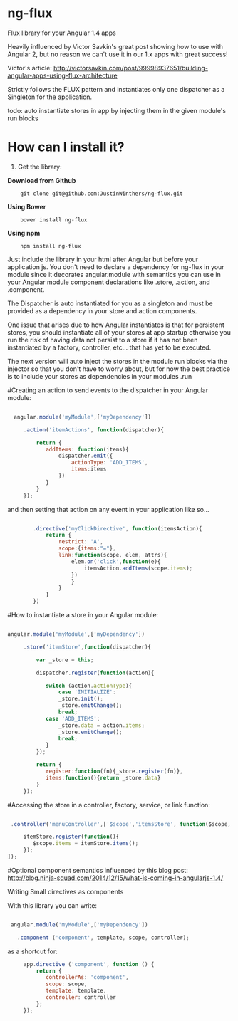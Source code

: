 # ng-flux
Flux library for your Angular 1.4 apps

Heavily influenced by Victor Savkin's great post showing how to use with Angular 2, but no reason
we can't use it in our 1.x apps with great success!

Victor's article:
    http://victorsavkin.com/post/99998937651/building-angular-apps-using-flux-architecture


 Strictly follows the FLUX pattern and instantiates only one dispatcher as a Singleton for the application.

 todo: auto instantiate stores in app by injecting them in the given module's run blocks



How can I install it?
============
1) Get the library:

**Download from Github**

        git clone git@github.com:JustinWinthers/ng-flux.git


**Using Bower**

        bower install ng-flux


**Using npm**

        npm install ng-flux

Just include the library in your html after Angular but before your application js.
You don't need to declare a dependency for ng-flux in your module since it decorates
angular.module with semantics you can use in your Angular module component declarations like
.store, .action, and .component.

The Dispatcher is auto instantiated for you as a singleton and must be provided as a dependency
in your store and action components.

One issue that arises due to how Angular instantiates is that for persistent stores, you should instantiate all of
your stores at app startup otherwise you run the risk of having data not persist to a store if it
has not been instantiated by a factory, controller, etc... that has yet to be executed.

The next version will auto inject the stores in the module run blocks via the injector so that you don't have to worry about, but
for now the best practice is to include your stores as dependencies in your modules .run

#Creating an action to send events to the dispatcher in your Angular module:

````javascript

  angular.module('myModule',['myDependency'])

     .action('itemActions', function(dispatcher){

         return {
            addItems: function(items){
                dispatcher.emit({
                    actionType: 'ADD_ITEMS',
                    items:items
                })
            }
         }
     });

````

and then setting that action on any event in your application like so...

````javascript

        .directive('myClickDirective', function(itemsAction){
            return {
                restrict: 'A',
                scope:{items:"="},
                link:function(scope, elem, attrs){
                    elem.on('click',function(e){
                        itemsAction.addItems(scope.items);
                    })
                    }
                }
            }
        })

````


#How to instantiate a store in your Angular module:

````javascript

angular.module('myModule',['myDependency'])

     .store('itemStore',function(dispatcher){

         var _store = this;

         dispatcher.register(function(action){

            switch (action.actionType){
                case 'INITIALIZE':
                _store.init();
                _store.emitChange();
                break;
            case 'ADD_ITEMS':
                _store.data = action.items;
                _store.emitChange();
                break;
            }
         });

         return {
            register:function(fn){_store.register(fn)},
            items:function(){return _store.data}
         }
     });
````


#Accessing the store in a controller, factory, service, or link function:

````javascript

 .controller('menuController',['$scope','itemsStore', function($scope, itemsStore){

     itemStore.register(function(){
        $scope.items = itemStore.items();
     });
]);

````

#Optional component semantics influenced by this blog post:
 http://blog.ninja-squad.com/2014/12/15/what-is-coming-in-angularjs-1.4/

 Writing Small directives as components

 With this library you can write:

 ````javascript

  angular.module('myModule',['myDependency'])

    .component ('component', template, scope, controller);

````

 as a shortcut for:

````javascript
     app.directive ('component', function () {
         return {
            controllerAs: 'component',
            scope: scope,
            template: template,
            controller: controller
         };
     });
 ````